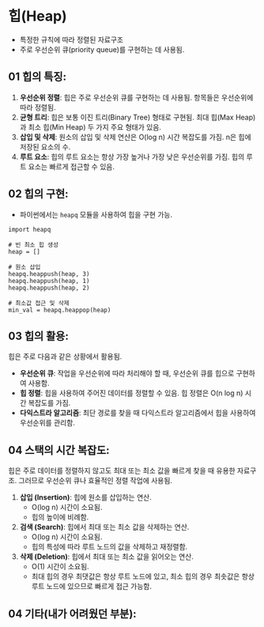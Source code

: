# 힙(Heap)

- 특정한 규칙에 따라 정렬된 자료구조
- 주로 우선순위 큐(priority queue)를 구현하는 데 사용됨.

## 01 힙의 특징:

1. **우선순위 정렬**: 힙은 주로 우선순위 큐를 구현하는 데 사용됨. 항목들은 우선순위에 따라 정렬됨.
2. **균형 트리**: 힙은 보통 이진 트리(Binary Tree) 형태로 구현됨. 최대 힙(Max Heap)과 최소 힙(Min Heap) 두 가지 주요 형태가 있음.
3. **삽입 및 삭제**: 원소의 삽입 및 삭제 연산은 O(log n) 시간 복잡도를 가짐. n은 힙에 저장된 요소의 수.
4. **루트 요소**: 힙의 루트 요소는 항상 가장 높거나 가장 낮은 우선순위를 가짐. 힙의 루트 요소는 빠르게 접근할 수 있음.

## 02 힙의 구현:

- 파이썬에서는 `heapq` 모듈을 사용하여 힙을 구현 가능.

```
import heapq

# 빈 최소 힙 생성
heap = []

# 원소 삽입
heapq.heappush(heap, 3)
heapq.heappush(heap, 1)
heapq.heappush(heap, 2)

# 최소값 접근 및 삭제
min_val = heapq.heappop(heap)

```

## 03 힙의 활용:

힙은 주로 다음과 같은 상황에서 활용됨.

- **우선순위 큐**: 작업을 우선순위에 따라 처리해야 할 때, 우선순위 큐를 힙으로 구현하여 사용함.
- **힙 정렬**: 힙을 사용하여 주어진 데이터를 정렬할 수 있음. 힙 정렬은 O(n log n) 시간 복잡도를 가짐.
- **다익스트라 알고리즘**: 최단 경로를 찾을 때 다익스트라 알고리즘에서 힙을 사용하여 우선순위를 관리함.

## 04 스택의 시간 복잡도:

힙은 주로 데이터를 정렬하지 않고도 최대 또는 최소 값을 빠르게 찾을 때 유용한 자료구조. 그러므로 우선순위 큐나 효율적인 정렬 작업에 사용됨.

1. **삽입 (Insertion)**: 힙에 원소를 삽입하는 연산.
   - O(log n) 시간이 소요됨.
   - 힙의 높이에 비례함.
2. **검색 (Search)**: 힙에서 최대 또는 최소 값을 삭제하는 연산.
   - O(log n) 시간이 소요됨.
   - 힙의 특성에 따라 루트 노드의 값을 삭제하고 재정렬함.
3. **삭제 (Deletion)**: 힙에서 최대 또는 최소 값을 읽어오는 연산.
   - O(1) 시간이 소요됨.
   - 최대 힙의 경우 최댓값은 항상 루트 노드에 있고, 최소 힙의 경우 최솟값은 항상 루트 노드에 있으므로 빠르게 접근 가능함.

## 04 기타(내가 어려웠던 부분):
